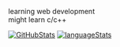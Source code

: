 learning web development <br>
might learn c/c++
<br />

[![GitHubStats](https://github-readme-stats.vercel.app/api?username=fugni&show_icons=true&theme=radical)](#)
[![languageStats](https://github-readme-stats-git-masterrstaa-rickstaa.vercel.app/api/top-langs/?username=fugni&layout=compact&theme=radical)](#)
